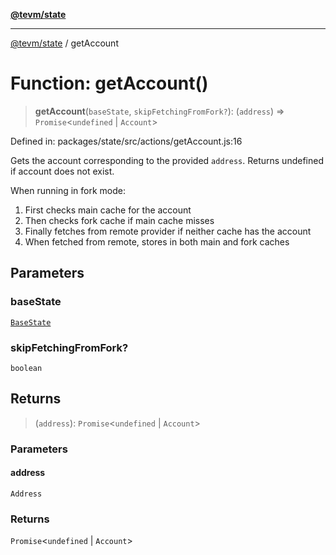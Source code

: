 [**@tevm/state**](../README.md)

***

[@tevm/state](../globals.md) / getAccount

# Function: getAccount()

> **getAccount**(`baseState`, `skipFetchingFromFork?`): (`address`) => `Promise`\<`undefined` \| `Account`\>

Defined in: packages/state/src/actions/getAccount.js:16

Gets the account corresponding to the provided `address`.
Returns undefined if account does not exist.

When running in fork mode:
1. First checks main cache for the account
2. Then checks fork cache if main cache misses
3. Finally fetches from remote provider if neither cache has the account
4. When fetched from remote, stores in both main and fork caches

## Parameters

### baseState

[`BaseState`](../type-aliases/BaseState.md)

### skipFetchingFromFork?

`boolean`

## Returns

> (`address`): `Promise`\<`undefined` \| `Account`\>

### Parameters

#### address

`Address`

### Returns

`Promise`\<`undefined` \| `Account`\>
